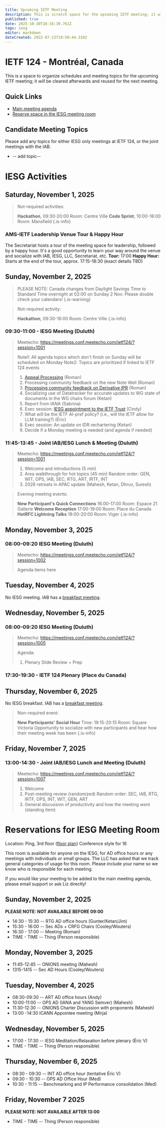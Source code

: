 ```yaml
---
title: Upcoming IETF Meeting
description: This is scratch space for the upcoming IETF meeting; it will be cleared afterwards and reused for the next meeting.
published: true
date: 2025-10-30T16:16:30.761Z
tags: iesg
editor: markdown
dateCreated: 2022-07-23T19:50:44.319Z
---
```


# IETF 124 - Montréal, Canada
This is a space to organize schedules and meeting topics for the upcoming IETF meeting; it *will* be cleared afterwards and reused for the next meeting. 

## Quick Links
- [Main meeting agenda](https://datatracker.ietf.org/meeting/agenda/)
- [Reserve space in the IESG meeting room](#IESGBreakoutRoom)


## Candidate Meeting Topics
Please add any topics for either IESG only meetings at IETF 124, or the joint meetings with the IAB.

- -- add topic--
  
# IESG Activities

## Saturday, November 1, 2025


> Not-required activities:
> 
>  **Hackathon**, 09:30-20:00
>     Room: Centre Ville
>  **Code Sprint**, 10:00-18:00
>    Room: Mansfield
{.is-info}



### AMS-IETF Leadership Venue Tour & Happy Hour
The Secretariat hosts a tour of the meeting space for leadership, followed by a happy hour. It's a good opportunity to learn your way around the venue and socialize with IAB, IESG, LLC, Secretariat, etc.
**Tour:** 17:00
**Happy Hour:** Starts at the end of the tour, approx. 17:15-18:30 (exact details TBD)




## Sunday, November 2, 2025

> PLEASE NOTE: Canada changes from Daylight Savings Time to Standard Time overnight at 02:00 on Sunday 2 Nov. Please double check your calendars!
{.is-warning}


> Not-required activity:
> 
>   **Hackathon**, 09:30-16:00
>     Room: Centre Ville
{.is-info}


### 09:30-11:00 - IESG Meeting (Duluth)


> Meetecho: https://meetings.conf.meetecho.com/ietf124/?session=1001
> 
> Note1: All agenda topics which don't finish on Sunday will be scheduled on Monday
> Note2: Topics are prioritized if linked to IETF 124 events
> 1. [Appeal Processing](https://docs.google.com/document/d/1-2FJjcNTRUyA9LYgHNrjJARABVwx0rQTmejd_eZbHec/edit?tab=t.0) (Roman)
> 2. Processing community feedback on the new Note Well (Roman)
> 3. [Processing community feedback on Derivative IPR](https://docs.google.com/document/d/1BgTZpDH7W0WxAoGE4cbWJTpDo5j_emBCbUXFdwYfz_0/edit?tab=t.0) (Roman)
> 4. Socializing use of Datatracker for accurate updates to WG state of documents in the WG chairs forum (Ketan)
> 5. Report from IANA (Sabrina)
> 6. Exec session: [IESG appointment to the IETF Trust](https://iesg.privatewikis.ietf.org/en/trustappointment) (Cindy)
> 7. What will be the IETF AI-pref policy? (i.e., will the IETF allow for LLM training?) (Éric)
> 8. Exec session: An update on IDR rechartering (Ketan)
> 9. Decide if a Monday meeting is needed (and agenda if needed)

### 11:45-13:45 - Joint IAB/IESG Lunch & Meeting (Duluth)

> Meetecho: https://meetings.conf.meetecho.com/ietf124/?session=1001
> 
>1. Welcome and introductions (5 min)
>2. Area walkthrough for hot topics (45 min)
    Random order: GEN, WIT, OPS, IAB, SEC, RTG, ART, IRTF, INT
>3. 2026 retreats in APAC update (Mahesh, Ketan, Dhruv, Suresh)



> Evening meeting events:
> 
> **New Participant's Quick Connections** 16:00-17:00
>   Room: Espace 21 Gallerie
> **Welcome Reception** 17:00-19:00
>   Room: Place du Canada
> **HotRFC Lightning Talks** 18:00-20:00
>   Room: Viger
{.is-info}




## Monday, November 3, 2025

### 08:00-09:20 IESG Meeting (Duluth)

> Meetecho: https://meetings.conf.meetecho.com/ietf124/?session=1002
> 
> Agenda items here
 
## Tuesday, November 4, 2025

No IESG meeting. IAB has a [breakfast meeting](https://wiki.ietf.org/group/iab/Agenda124).


  
## Wednesday, November 5, 2025
### 08:00-09:20 IESG Meeting  (Duluth)

> Meetecho: https://meetings.conf.meetecho.com/ietf124/?session=1005
> 
> Agenda:
> 1. Plenary Slide Review + Prep



### 17:30-19:30 - IETF 124 Plenary (Place du Canada)



## Thursday, November 6, 2025

No IESG breakfast. IAB has a [breakfast meeting](https://wiki.ietf.org/group/iab/Agenda124).

> Non-required event:
> 
> **New Participants' Social Hour** Time: 19:15-20:15
> Room: Square Victoria
> Opportunity to socialize with new participants and hear how their meeting week has been
{.is-info}


## Friday, November 7, 2025

### 13:00-14:30 - Joint IAB/IESG Lunch and Meeting (Duluth)

> Meetecho: https://meetings.conf.meetecho.com/ietf124/?session=1007
> 
> 1. Welcome
> 2. Post-meeting review (randomized)
    Random order: SEC, IAB, RTG, IRTF, OPS, INT, WIT, GEN, ART
> 3. General discussion of productivity and how the meeting went (standing item)



# <a id="IESGBreakoutRoom"></a>Reservations for IESG Meeting Room

Location: Ping, 3rd floor ([floor plan](https://datatracker.ietf.org/meeting/124/floor-plan?room=ping))
Conference style for 16

This room is available for anyone on the IESG, for AD office hours or any meetings with individuals or small groups. The LLC has asked that we track general categories of usage for this room. Please include your name so we know who is responsible for each meeting.

If you would like your meeting to be added to the main meeting agenda, please email support or ask Liz directly!

## Sunday, November 2, 2025
**PLEASE NOTE: NOT AVAILABLE BEFORE 09:00**

* 14:30 - 15:30 -- RTG AD office hours (Gunter/Ketan/Jim)
* 15:30 - 16:00 -- Sec ADs + CRFG Chairs (Cooley/Wouters)
* 16:30 - 17:00 -- Meeting (Roman)
* TIME - TIME -- Thing (Person responsible)

## Monday, November 3, 2025

* 11:45-12:45 -- ONIONS meeting (Mahesh)
* 1315-1415 -- Sec AD Hours (Cooley/Wouters)


## Tuesday, November 4, 2025

* 08:30-09:30 -- ART AD office hours (Andy)
* 10:00-11:00 -- OPS AD (IANA and YANG Semver) (Mahesh)
* 11:30-12:30 -- ONIONS Charter Discussion with proponents (Mahesh)
* 13:00 -14:30 ICANN Appointee meeting (Mirja)

## Wednesday, November 5, 2025

* 17:00 - 17:30 -- IESG Meditation/Relaxation before plenary (Éric V)
* TIME - TIME -- Thing (Person responsible)


## Thursday, November 6, 2025

* 08:30 - 09:30 -- INT AD office hour (tentative Éric V)
* 09:30 - 10:30 -- OPS AD Office Hour (Med)
* 10:30 - 11:15 -- Benchmarking and IP Performance consolidation (Med)



## Friday, November 7 2025
**PLEASE NOTE: NOT AVAILABLE AFTER 13:00**

* TIME - TIME -- Thing (Person responsible)


